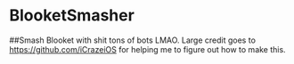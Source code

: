 # BlooketSmasher
##Smash Blooket with shit tons of bots LMAO.
Large credit goes to https://github.com/iCrazeiOS for helping me to figure out how to make this.
